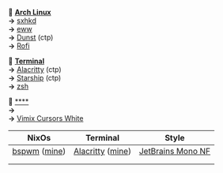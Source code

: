 


🔸 <u>**Arch Linux**</u><br>
**->** [sxhkd](https://github.com/baskerville/sxhkd)<br>
**->** [eww](https://github.com/elkowar/eww)<br>
**->** [Dunst](https://github.com/dunst-project/dunst) (ctp)<br>
**->** [Rofi](https://github.com/davatorium/rofi)<br>
<!--**->** [Thunar](https://github.com/xfce-mirror/thunar)<br>-->

🔸 <u>**Terminal**</u><br>
**->** [Alacritty]() (ctp)<br>
**->** [Starship](https://github.com/starship/starship) (ctp)<br>
**->** [zsh](https://github.com/zsh-users/zsh)<br>




🔸 <u>****</u><br>
**->** []()<br>
**->** [Vimix Cursors White](https://github.com/vinceliuice/Vimix-cursors)<br>
<!--**->** [Sweet](https://github.com/EliverLara/Sweet)<br>-->
<!--**->** [Candy Icons](https://github.com/EliverLara/candy-icons)<br>-->

| NixOs                                                            | Terminal                                                                   | Style                                                        |
| ---------------------------------------------------------------- | -------------------------------------------------------------------------- | ------------------------------------------------------------ |
| [bspwm](https://github.com/baskerville/bspwm) ([mine](./bspwm/)) | [Alacritty](https://github.com/alacritty/alacritty) ([mine](./alacritty/)) | [JetBrains Mono NF](https://github.com/ryanoasis/nerd-fonts) |
|                                                                  |                                                                            |                                                              |
|                                                                  |                                                                            |                                                              |



